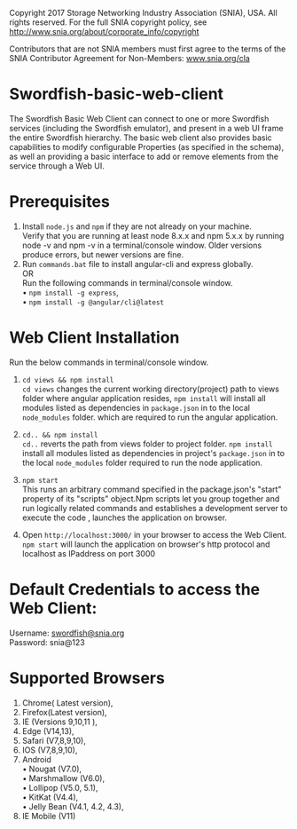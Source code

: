 Copyright 2017 Storage Networking Industry Association (SNIA), USA. All rights reserved. For the full SNIA copyright policy, see http://www.snia.org/about/corporate_info/copyright

Contributors that are not SNIA members must first agree to the terms of the SNIA Contributor Agreement for Non-Members:  www.snia.org/cla 

# Swordfish-basic-web-client
The Swordfish Basic Web Client can connect to one or more Swordfish services (including the Swordfish emulator), and present in a web UI frame the entire Swordfish hierarchy.  The basic web client also provides basic capabilities to modify configurable Properties (as specified in the schema), as well an providing a basic interface to add or remove elements from the service through a Web UI.

# Prerequisites
1.	Install `node.js` and `npm` if they are not already on your machine.<br />
    Verify that you are running at least node 8.x.x and npm 5.x.x by running node -v and npm -v in a terminal/console window. Older versions produce errors, but newer versions are fine.<br />
2.	Run `commands.bat` file to install angular-cli and express globally.<br />
OR<br />
Run the following commands in terminal/console window.<br />
  • 	`npm install -g express`,<br />
  •	  `npm install -g @angular/cli@latest`
  
# Web Client Installation
Run the below commands in terminal/console window.
  1. `cd views && npm install` <br />
     `cd views` changes the current working directory(project) path to views folder where angular application resides, `npm install`  will install all modules listed as dependencies in  `package.json` in to the local `node_modules` folder.  which are required to run the angular application. <br />
     
  2. `cd.. && npm install` <br />
     `cd..` reverts the path from views folder to project folder. `npm install`  install all modules listed as dependencies in project's `package.json` in to the local `node_modules` folder required to run the node application.
     
  3. `npm start` <br />
     This runs an arbitrary command specified in the package.json's  "start" property of its "scripts" object.Npm scripts let you group together and run logically related commands and establishes a development server to execute the  code , launches the application on browser. <br />
     
  4. Open `http://localhost:3000/` in your browser to access the Web Client. <br />
   `npm start` will launch the application on browser's  http protocol and localhost as IPaddress  on port 3000 <br />
  
# Default Credentials to access the Web Client:
  Username: swordfish@snia.org<br />
  Password: snia@123
  
# Supported Browsers
1.	Chrome( Latest version), 
2.	Firefox(Latest version), 
3.	IE	(Versions 9,10,11 ), 
4.	Edge	(V14,13),
5.	Safari	(V7,8,9,10),
6.	IOS	(V7,8,9,10),
7.	Android	<br />
  •	Nougat (V7.0),<br />
  •	Marshmallow (V6.0),<br />
  •	Lollipop (V5.0, 5.1),<br />
  •	KitKat (V4.4),<br />
  •	Jelly Bean (V4.1, 4.2, 4.3),<br />
8.	IE Mobile	(V11)

